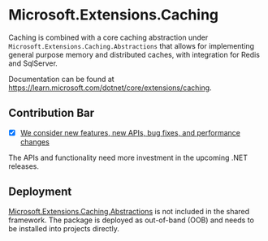 # Microsoft.Extensions.Caching

Caching is combined with a core caching abstraction under `Microsoft.Extensions.Caching.Abstractions` that allows for implementing general purpose memory and distributed caches, with integration for Redis and SqlServer.

Documentation can be found at https://learn.microsoft.com/dotnet/core/extensions/caching.

## Contribution Bar
- [x] [We consider new features, new APIs, bug fixes, and performance changes](/src/libraries/README.md#primary-bar)

The APIs and functionality need more investment in the upcoming .NET releases.

## Deployment
[Microsoft.Extensions.Caching.Abstractions](https://www.nuget.org/packages/Microsoft.Extensions.Caching.Abstractions) is not included in the shared framework. The package is deployed as out-of-band (OOB) and needs to be installed into projects directly.
